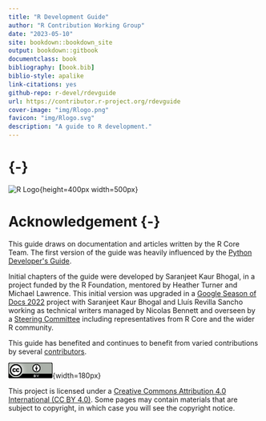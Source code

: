```yaml
--- 
title: "R Development Guide"
author: "R Contribution Working Group"
date: "2023-05-10"
site: bookdown::bookdown_site
output: bookdown::gitbook
documentclass: book
bibliography: [book.bib]
biblio-style: apalike
link-citations: yes
github-repo: r-devel/rdevguide
url: https://contributor.r-project.org/rdevguide
cover-image: "img/Rlogo.png"
favicon: "img/Rlogo.svg"
description: "A guide to R development."
---
```


# {-}

![R Logo](img/Rlogo.png){height=400px width=500px}

# Acknowledgement {-}

This guide draws on documentation and articles written by the R Core Team. The first version of the guide was heavily influenced by the [Python Developer's Guide](https://devguide.python.org/).

Initial chapters of the guide were developed by Saranjeet Kaur Bhogal, in a project funded by the R Foundation, mentored by Heather Turner and Michael Lawrence. This initial version was upgraded in a [Google Season of Docs 2022](https://github.com/rstats-gsod/gsod2022/wiki/GSOD-2022-Proposal) project with Saranjeet Kaur Bhogal and Lluís Revilla Sancho working as technical writers managed by Nicolas Bennett and overseen by a [Steering Committee](https://github.com/rstats-gsod/gsod2022/wiki/GSOD-2022-Proposal#steering-committee) including representatives from R Core and the wider R community.

This guide has benefited and continues to benefit from varied contributions by several [contributors](https://github.com/r-devel/rdevguide#contributors-). 


[![License: CC BY 4.0](img/ccby.png)](https://creativecommons.org/licenses/by/4.0/){width=180px}

This project is licensed under a [Creative Commons Attribution 4.0 International (CC BY 4.0)](https://creativecommons.org/licenses/by/4.0/). Some pages may contain materials that are subject to copyright, in which case you will see the copyright notice.
